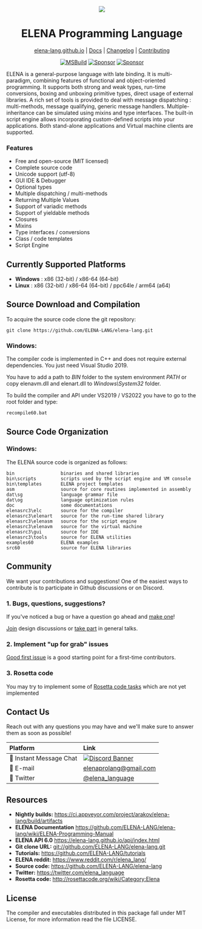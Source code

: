 <div align="center">
<p>
    <img src="https://user-images.githubusercontent.com/5677187/84074668-31633400-a9d3-11ea-9fd6-9282ab80b537.jpg">
</p>
<h1>ELENA Programming Language</h1>

[elena-lang.github.io](https://elena-lang.github.io/) |
[Docs](https://github.com/ELENA-LANG/elena-lang/wiki/ELENA-Programming-Manual) |
[Changelog](https://github.com/ELENA-LANG/elena-lang/blob/master/CHANGELOG.md) |
[Contributing](https://github.com/ELENA-LANG/elena-lang/blob/master/CONTRIBUTING.md)

</div>

<div align="center">
    
[![MSBuild](https://github.com/ELENA-LANG/elena-lang/actions/workflows/msbuild.yml/badge.svg?branch=master)](https://github.com/ELENA-LANG/elena-lang/actions/workflows/msbuild.yml)
[![Sponsor](https://img.shields.io/badge/patreon-donate-green.svg)](https://www.patreon.com/elena_lang)
[![Sponsor](https://img.shields.io/static/v1?label=Sponsor&message=%E2%9D%A4&logo=GitHub&link=https://github.com/sponsors/arakov)](https://github.com/sponsors/arakov)

</div>

ELENA is a general-purpose language with late binding. It is multi-paradigm, combining features of functional and object-oriented programming. It supports both strong and weak types, run-time conversions, boxing and unboxing primitive types, direct usage of external libraries. A rich set of tools is provided to deal with message dispatching : multi-methods, message qualifying, generic message handlers. Multiple-inheritance can be simulated using mixins and type interfaces. The built-in script engine allows incorporating custom-defined scripts into your applications. Both stand-alone applications and Virtual machine clients are supported.

### Features

  - Free and open-source (MIT licensed)
  - Complete source code
  - Unicode support (utf-8)
  - GUI IDE & Debugger
  - Optional types
  - Multiple dispatching / multi-methods
  - Returning Multiple Values
  - Support of variadic methods
  - Support of yieldable methods
  - Closures
  - Mixins
  - Type interfaces / conversions
  - Class / code templates
  - Script Engine

## Currently Supported Platforms

- **Windows** : x86 (32-bit) / x86-64 (64-bit) 
- **Linux** : x86 (32-bit) / x86-64 (64-bit)  / ppc64le / arm64 (a64)

## Source Download and Compilation

To acquire the source code clone the git repository:

    git clone https://github.com/ELENA-LANG/elena-lang.git

### Windows:

The compiler code is implemented in C++ and does not require external dependencies. You just need Visual Studio 2019.

You have to add a path to _BIN_ folder to the system environment *PATH* or copy elenavm.dll and elenart.dll to _Windows\System32_ folder.

To build the compiler and API under VS2019 / VS2022 you have to go to the root folder and type:

    recompile60.bat 

## Source Code Organization

### Windows:

The ELENA source code is organized as follows:

    bin                 binaries and shared libraries
    bin\scripts         scripts used by the script engine and VM console
    bin\templates       ELENA project templates
    asm                 source for core routines implemented in assembly
    dat\sg              language grammar file            
    dat\og              language optimization rules
    doc                 some documentations
    elenasrc3\elc       source for the compiler
    elenasrc3\elenart   source for the run-time shared library
    elenasrc3\elenasm   source for the script engine
    elenasrc3\elenavm   source for the virtual machine
    elenasrc3\gui       source for IDE
    elenasrc3\tools     source for ELENA utilities
    examples60          ELENA examples
    src60               source for ELENA libraries

## Community
We want your contributions and suggestions! One of the easiest ways to contribute is to participate in Github discussions or on Discord.

### 1. Bugs, questions, suggestions?

If you've noticed a bug or have a question go ahead and [make one](https://github.com/ELENA-LANG/elena-lang/issues/new/choose)!

[Join](https://github.com/ELENA-LANG/elena-lang/issues?q=is%3Aissue+is%3Aopen+label%3A%22Design+Idea%22) design discussions or [take part](https://github.com/ELENA-LANG/elena-lang/issues?q=is%3Aissue+is%3Aopen+label%3ADiscussion) in general talks.

### 2. Implement "up for grab" issues

[Good first issue](https://github.com/ELENA-LANG/elena-lang/labels/good%20first%20issue) is a good starting point for a first-time contributors.

### 3. Rosetta code

You may try to implement some of [Rosetta code tasks](http://rosettacode.org/wiki/Reports:Tasks_not_implemented_in_Elena) 
which are not yet implemented

## Contact Us

Reach out with any questions you may have and we'll make sure to answer them as soon as possible!

| Platform  | Link        |
|:----------|:------------|
| 💬 Instant Message Chat | [![Discord Banner](https://discordapp.com/api/guilds/1023392280087908352/widget.png?style=banner2)](https://discord.gg/pMCjunWSxH)
| 📧 E-mail | elenaprolang@gmail.com
| 🐤 Twitter | [@elena_language](https://twitter.com/elena_language)

## Resources
- **Nightly builds:** <https://ci.appveyor.com/project/arakov/elena-lang/build/artifacts>
- **ELENA Documentation** <https://github.com/ELENA-LANG/elena-lang/wiki/ELENA-Programming-Manual>
- **ELENA API 6.0** <https://elena-lang.github.io/api/index.html>
- **Git clone URL:** <git://github.com/ELENA-LANG/elena-lang.git>
- **Tutorials:** <https://github.com/ELENA-LANG/tutorials>
- **ELENA reddit:** <https://www.reddit.com/r/elena_lang/>
- **Source code:** <https://github.com/ELENA-LANG/elena-lang>
- **Twitter:** <https://twitter.com/elena_language>
- **Rosetta code:** <http://rosettacode.org/wiki/Category:Elena>

## License

The compiler and executables distributed in this package fall under MIT License, 
for more information read the file LICENSE.
